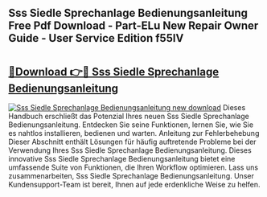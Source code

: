 ## Sss Siedle Sprechanlage Bedienungsanleitung Free Pdf Download - Part-ELu New Repair Owner Guide - User Service Edition f55lV

# <h2><a href="http://df2i8u.blite.top/?on=Sss+Siedle+Sprechanlage+Bedienungsanleitung">🔗Download 👉🔴 Sss Siedle Sprechanlage Bedienungsanleitung</a></h2>

[![Sss Siedle Sprechanlage Bedienungsanleitung new download](https://i.imgur.com/lujVjoI.png)](http://df2i8u.blite.top/?on=Sss+Siedle+Sprechanlage+Bedienungsanleitung)
Dieses Handbuch erschließt das Potenzial Ihres neuen Sss Siedle Sprechanlage Bedienungsanleitung. Entdecken Sie seine Funktionen, lernen Sie, wie Sie es nahtlos installieren, bedienen und warten. Anleitung zur Fehlerbehebung Dieser Abschnitt enthält Lösungen für häufig auftretende Probleme bei der Verwendung Ihres Sss Siedle Sprechanlage Bedienungsanleitung. Dieses innovative Sss Siedle Sprechanlage Bedienungsanleitung bietet eine umfassende Suite von Funktionen, die Ihren Workflow optimieren. Lass uns zusammenarbeiten, Sss Siedle Sprechanlage Bedienungsanleitung. Unser Kundensupport-Team ist bereit, Ihnen auf jede erdenkliche Weise zu helfen.
